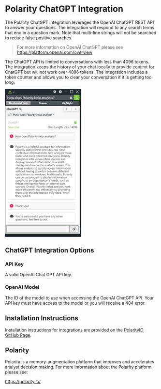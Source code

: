 # Polarity ChatGPT Integration

The Polarity ChatGPT integration leverages the OpenAI ChatGPT REST API to answer your questions.  The integration will respond to any search terms that end in a question mark. Note that multi-line strings will not be searched to reduce false positive searches.

> For more information on OpenAI ChatGPT please see  https://platform.openai.com/overview

The ChatGPT API is limited to conversations with less than 4096 tokens.  The integration keeps the history of your chat locally to provide context for ChatGPT but will not work over 4096 tokens. The integration includes a token counter and allows you to clear your conversation if it is getting too long.

<img src="assets/overlay.png" width="50%">

## ChatGPT Integration Options


### API Key

A valid OpenAI Chat GPT API key.

### OpenAI Model

The ID of the model to use when accessing the OpenAI ChatGPT API. Your API key must have access to the model or you will receive a 404 error.

## Installation Instructions

Installation instructions for integrations are provided on the [PolarityIO GitHub Page](https://polarityio.github.io/).

## Polarity

Polarity is a memory-augmentation platform that improves and accelerates analyst decision making.  For more information about the Polarity platform please see:

https://polarity.io/
